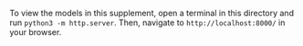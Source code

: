 To view the models in this supplement, open a terminal in this directory and run `python3 -m http.server`. Then, navigate to `http://localhost:8000/` in your browser.